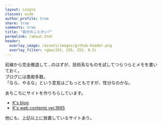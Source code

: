 ```yaml
---
layout: single
classes: wide
author_profile: true
share: true
comments: true
title: "自分のことかい?"
permalink: /about.html
header:
  overlay_image: /assets/images/github-header.png
  overlay_filter: rgba(255, 255, 255, 0.5)
---
```

前線から完全撤退して…のはずが、技術系なものを試してつらつらとメモを書いておく。  
ブログには愚痴多数。  
「なら、やるな」という意見はごもっともですが、性分なのかな。

あちこちにサイトを作りちらしています。

- [K's blog](https://blog.treetop.to)
- [K's web contents ver.1995](https://1995.treetop.to/)

他にも、上記以上に放置しているサイトあり。
